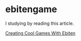# ebitengame

I studying by reading this article.

[Creating Cool Games With Ebiten](https://golangprojectstructure.com/creating-cool-games-with-ebiten-in-go/)